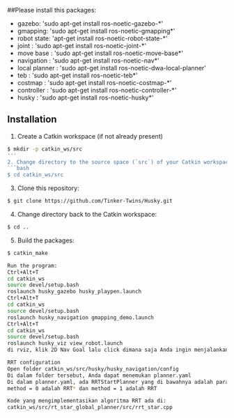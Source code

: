 ##Please install this packages:

- gazebo: 'sudo apt-get install ros-noetic-gazebo-*'
- gmapping: 'sudo apt-get install ros-noetic-gmapping*'
- robot state: 'apt-get install ros-noetic-robot-state-*'
- joint : 'sudo apt-get install ros-noetic-joint-*'
- move base : 'sudo apt-get install ros-noetic-move-base*'
- navigation : 'sudo apt-get install ros-noetic-nav*'
- local planner : 'sudo apt-get install ros-noetic-dwa-local-planner'
- teb : 'sudo apt-get install ros-noetic-teb*'
- costmap : 'sudo apt-get install ros-noetic-costmap-*'
- controller : 'sudo apt-get install ros-noetic-controller-*'
- husky : 'sudo apt-get install ros-noetic-husky*'

## Installation

1. Create a Catkin workspace (if not already present)
  ```bash
  $ mkdir -p catkin_ws/src
  '''
2. Change directory to the source space (`src`) of your Catkin workspace
  ```bash
  $ cd catkin_ws/src
  ```
3. Clone this repository:
  ```bash
  $ git clone https://github.com/Tinker-Twins/Husky.git
  ```
4. Change directory back to the Catkin workspace:
  ```bash
  $ cd ..
  ```
5. Build the packages:
  ```bash
  $ catkin_make

Run the program:
Ctrl+Alt+T
cd catkin_ws 
source devel/setup.bash
roslaunch husky_gazebo husky_playpen.launch
Ctrl+Alt+T
cd catkin_ws 
source devel/setup.bash
roslaunch husky_navigation gmapping_demo.launch
Ctrl+Alt+T
cd catkin_ws 
source devel/setup.bash
roslaunch husky_viz view_robot.launch
di rviz, klik 2D Nav Goal lalu click dimana saja Anda ingin menjalankan robot 

RRT configuration
Open folder catkin_ws/src/husky/husky_navigation/config
Di dalam folder tersebut, Anda dapat menemukan planner.yaml
Di dalam planner.yaml, ada RRTStartPlanner yang di bawahnya adalah parameter yang berkaitan
method = 0 adalah RRT* dan method = 1 adalah RRT

Kode yang mengimplementasikan algoritma RRT ada di:
catkin_ws/src/rt_star_global_planner/src/rrt_star.cpp


